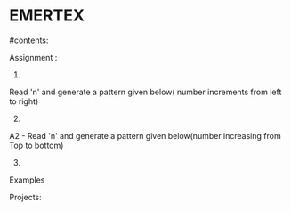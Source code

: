 # EMERTEX

#contents:

Assignment :

1)
 Read 'n' and generate a pattern given below( number increments from left to right)
 
2)
 A2 - Read 'n' and generate a pattern given below(number increasing from Top to bottom)
 
3)


Examples


Projects:

